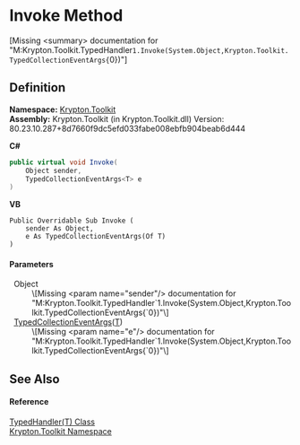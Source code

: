 # Invoke Method


\[Missing &lt;summary&gt; documentation for "M:Krypton.Toolkit.TypedHandler`1.Invoke(System.Object,Krypton.Toolkit.TypedCollectionEventArgs{`0})"\]



## Definition
**Namespace:** <a href="79d2eac2-21f4-54ff-7552-b20c33c30600.md">Krypton.Toolkit</a>  
**Assembly:** Krypton.Toolkit (in Krypton.Toolkit.dll) Version: 80.23.10.287+8d7660f9dc5efd033fabe008ebfb904beab6d444

**C#**
``` C#
public virtual void Invoke(
	Object sender,
	TypedCollectionEventArgs<T> e
)
```
**VB**
``` VB
Public Overridable Sub Invoke ( 
	sender As Object,
	e As TypedCollectionEventArgs(Of T)
)
```



#### Parameters
<dl><dt>  Object</dt><dd>\[Missing &lt;param name="sender"/&gt; documentation for "M:Krypton.Toolkit.TypedHandler`1.Invoke(System.Object,Krypton.Toolkit.TypedCollectionEventArgs{`0})"\]</dd><dt>  <a href="1650d1ab-864b-d3c7-88dd-0927a8a7d830.md">TypedCollectionEventArgs</a>(<a href="27433746-3e11-b7df-cf2d-782a1c22d111.md">T</a>)</dt><dd>\[Missing &lt;param name="e"/&gt; documentation for "M:Krypton.Toolkit.TypedHandler`1.Invoke(System.Object,Krypton.Toolkit.TypedCollectionEventArgs{`0})"\]</dd></dl>

## See Also


#### Reference
<a href="27433746-3e11-b7df-cf2d-782a1c22d111.md">TypedHandler(T) Class</a>  
<a href="79d2eac2-21f4-54ff-7552-b20c33c30600.md">Krypton.Toolkit Namespace</a>  
